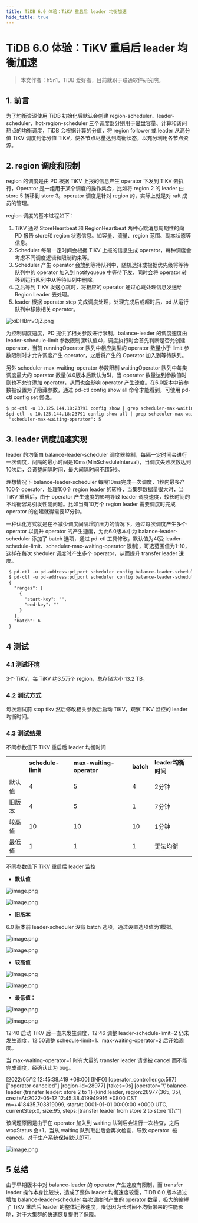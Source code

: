 ```yaml
---
title: TiDB 6.0 体验：TiKV 重启后 leader 均衡加速
hide_title: true
---
```

 
# TiDB 6.0 体验：TiKV 重启后 leader 均衡加速
 
> 本文作者：h5n1，TiDB 爱好者，目前就职于联通软件研究院。

## 1. 前言

为了均衡资源使用 TiDB 初始化后默认会创建 region-scheduler、leader-scheduler、hot-region-scheduler 三个调度器分别用于磁盘容量、计算和访问热点的均衡调度，TiDB 会根据计算的分值，将 region follower 或 leader 从高分值 TiKV 调度到低分值 TiKV，使各节点尽量达到均衡状态，以充分利用各节点资源。

## 2. region 调度和限制

region 的调度是由 PD 根据 TiKV 上报的信息产生 operator 下发到 TiKV 去执行，Operator 是一组用于某个调度的操作集合，比如将 region 2 的 leader 由 store 5 转移到 store 3。operator 调度是针对 region 的，实际上就是对 raft 成员的管理。

region 调度的基本过程如下：

1. TiKV 通过 StoreHeartbeat 和 RegionHeartbeat 两种心跳消息周期性的向 PD 报告 store和 region 状态信息。如容量、流量、region 范围、副本状态等信息。
2. Scheduler 每隔一定时间会根据 TiKV 上报的信息生成 operator，每种调度会考虑不同调度逻辑和限制约束等。
3. Scheduler 产生 operator 会放到等待队列中，随机选择或根据优先级将等待队列中的 operator 加入到 notifyqueue 中等待下发，同时会将 operator 转移到运行队列中从等待队列中删除。
4. 之后等到 TiKV 发送心跳时，将相应的 operator 通过心跳处理信息发送给 Region Leader 去处理。
5. leader 根据 operator step 完成调度处理，处理完成后或超时后，pd 从运行队列中移除相关 operator。

![xiDHBmvOjZ.png](https://tidb-blog.oss-cn-beijing.aliyuncs.com/media/xiDHBmvOjZ-1652434271835.png)

为控制调度速度，PD 提供了相关参数进行限制，balance-leader 的调度速度由 leader-schedule-limit 参数限制(默认值4)，调度执行时会首先判断是否允创建 operator，当前 runningOperator 队列中相应类型的 operator 数量小于 limit 参数限制时才允许调度产生 operator，之后将产生的 Operator 加入到等待队列。

另外 scheduler-max-waiting-operator 参数限制 waitingOperator 队列中每类调度最大的 operator 数量(4.0版本后默认为5)，当 operator 数量达到参数值时则也不允许添加 operator，从而也会影响 operator 产生速度。在6.0版本中该参数被设置为了隐藏参数，通过 pd-ctl config show all 命令才能看到，可使用 pd-ctl config set 修改。

```markdown
$ pd-ctl -u 10.125.144.18:23791 config show | grep scheduler-max-waiting-operator
$pd-ctl -u 10.125.144.18:23791 config show all | grep scheduler-max-waiting-operator
 "scheduler-max-waiting-operator": 5
```

## 3. leader 调度加速实现

leader 的均衡由 balance-leader-scheduler 调度器控制，每隔一定时间会进行一次调度，间隔的最小时间是10ms(MinScheduleInterval)，当调度失败次数达到10次后，会调整间隔时间，最大间隔时间不超5秒。

理想情况下 balance-leader-scheduler 每隔10ms完成一次调度，1秒内最多产100个 operator，处理100个 region leader 的转移，当集群数据量很大时，当 TiKV 重启后，由于 operator 产生速度的影响导致 leader 调度速度，较长时间的不均衡容易引发性能问题。比如当有10万个 region leader 需要调度时完成 operator 的创建就得需要17分钟。

一种优化方式就是在不减少调度间隔增加压力的情况下，通过每次调度产生多个 operator 以提升 operator 的产生速度，为此6.0版本中为 balance-leader-scheduler 添加了 batch 选项，通过 pd-ctl 工具修改，默认值为4(受 leader-schedule-limit、scheduler-max-waiting-operator 限制)，可选范围值为1-10，这样在每次 sheduler 调度时产生多个 operator，从而提升 transfer leader 速度。

```markdown
 $ pd-ctl -u pd-address:pd_port scheduler config balance-leader-scheduler set batch 6
 $ pd-ctl -u pd-address:pd_port scheduler config balance-leader-scheduler
 {
   "ranges": [
     {
       "start-key": "",
       "end-key": ""
     }
   ],
   "batch": 6
 } 
```

## 4 测试

### 4.1 测试环境

3个 TiKV，每 TiKV 约3.5万个 region，总存储大小 13.2 TB。

### 4.2 测试方式

每次测试前 stop tikv 然后修改相关参数后启动 TiKV，观察 TiKV 监控的 leader 均衡时间。

### 4.3 测试结果

不同参数值下 TiKV 重启后 leader 均衡时间

|     |                    |                          |           |                |
| --- | ------------------ | ------------------------ | --------- | -------------- |
|     | **schedule-limit** | **max-waiting-operator** | **batch** | **leader均衡时间** |
| 默认值 | 4                  | 5                        | 4         | 2分钟            |
| 旧版本 | 4                  | 5                        | 1         | 7分钟            |
| 较高值 | 10                 | 10                       | 10        | 1分钟            |
| 最低值 | 1                  | 1                        | 1         | 无法均衡           |

不同参数值下 TiKV 重启后 leader 监控

- **默认值**

![image.png](https://tidb-blog.oss-cn-beijing.aliyuncs.com/media/image-1652431043722.png) 

![image.png](https://tidb-blog.oss-cn-beijing.aliyuncs.com/media/image-1652431053692.png)

- **旧版本**

6.0 版本前 leader-scheduler 没有 batch 选项，通过设置选项值为1模拟。                                                                                      

![image.png](https://tidb-blog.oss-cn-beijing.aliyuncs.com/media/image-1652431107149.png)

![image.png](https://tidb-blog.oss-cn-beijing.aliyuncs.com/media/image-1652431116948.png)

- **较高值**

![image.png](https://tidb-blog.oss-cn-beijing.aliyuncs.com/media/image-1652431127744.png)

![image.png](https://tidb-blog.oss-cn-beijing.aliyuncs.com/media/image-1652431158583.png)

- **最低值：**

![image.png](https://tidb-blog.oss-cn-beijing.aliyuncs.com/media/image-1652431173046.png) 

![image.png](https://tidb-blog.oss-cn-beijing.aliyuncs.com/media/image-1652431189587.png)

12:40 启动 TiKV 后一直未发生调度，12:46 调整 leader-schedule-limit=2 仍未发生调度，12:50调整 schedule-limit=1、max-waiting-operator=2 后开始调度。

当 max-waiting-operator=1 时有大量的 transfer leader 请求被 cancel 而不能完成调度，经确认此为 bug。

\[2022/05/12 12:45:38.419 +08:00] \[INFO] \[operator\_controller.go:597] \["operator canceled"] \[region-id=28977] \[takes=0s] \[operator="\\"balance-leader {transfer leader: store 2 to 1} (kind:leader, region:28977(365, 35), createAt:2022-05-12 12:45:38.419949916 +0800 CST m=+418435.703819099, startAt:0001-01-01 00:00:00 +0000 UTC, currentStep:0, size:95, steps:\[transfer leader from store 2 to store 1])\\""] 

该问题原因是由于在 operator 加入到 waiting 队列后会进行一次检查，之后 wopStatus 会+1，当从 waiting 队列取出后会再次检查，导致 operator  被 cancel。对于生产系统保持默认即可。

![image.png](https://tidb-blog.oss-cn-beijing.aliyuncs.com/media/image-1655715874584.png)

## 5 总结

由于早期版本中对 balance-leader 的 operator 产生速度有限制，而 transfer leader 操作本身比较快，造成了整体 leader 均衡速度较慢，TiDB 6.0 版本通过增加 balance-leader-scheduler 每次调度时产生的 operator 数量，极大的缩短了 TiKV 重启后 leader 的整体迁移速度，降低因为长时间不均衡带来的性能影响，对于大集群的快速恢复提供了保障。 